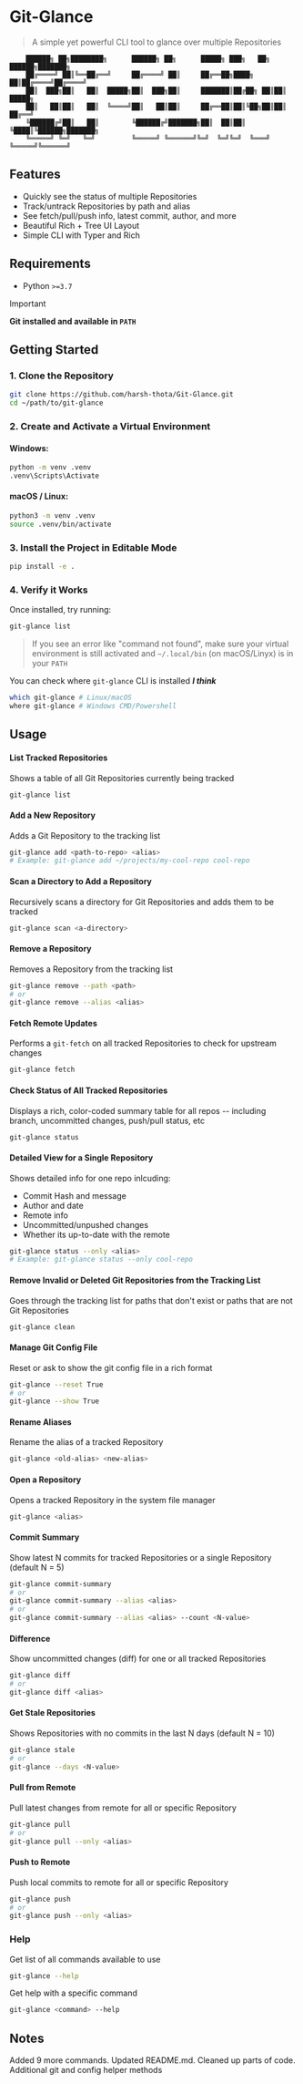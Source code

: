 # Git-Glance
> A simple yet powerful CLI tool to glance over multiple Repositories
```
    ██████╗ ██╗████████╗      ██████╗ ██╗      █████╗ ███╗   ██╗ ██████╗███████╗
    ██╔════╝ ██║╚══██╔══╝     ██╔════╝ ██║     ██╔══██╗████╗  ██║██╔════╝██╔════╝
    ██║  ███╗██║   ██║  █████╗██║  ███╗██║     ███████║██╔██╗ ██║██║     █████╗  
    ██║   ██║██║   ██║  ╚════╝██║   ██║██║     ██╔══██║██║╚██╗██║██║     ██╔══╝  
    ╚██████╔╝██║   ██║        ╚██████╔╝███████╗██║  ██║██║ ╚████║╚██████╗███████╗
    ╚═════╝ ╚═╝   ╚═╝         ╚═════╝ ╚══════╝╚═╝  ╚═╝╚═╝  ╚═══╝ ╚═════╝╚══════╝
```
## Features
- Quickly see the status of multiple Repositories
- Track/untrack Repositories by path and alias
- See fetch/pull/push info, latest commit, author, and more
- Beautiful Rich + Tree UI Layout
- Simple CLI with Typer and Rich

## Requirements
- Python `>=3.7`
> [!IMPORTANT]
> **Git installed and available in `PATH`**

## Getting Started
### 1. Clone the Repository
```bash
git clone https://github.com/harsh-thota/Git-Glance.git
cd ~/path/to/git-glance
```
### 2. Create and Activate a Virtual Environment
#### Windows:
```bash
python -m venv .venv
.venv\Scripts\Activate
```
#### macOS / Linux:
```bash
python3 -m venv .venv
source .venv/bin/activate
```

### 3. Install the Project in Editable Mode
```bash
pip install -e .
```

### 4. Verify it Works
Once installed, try running:
```bash
git-glance list
```
> If you see an error like "command not found", make sure your virtual environment is still activated and `~/.local/bin` (on macOS/Linyx) is in your `PATH`

You can check where `git-glance` CLI is installed ***I think***
```bash
which git-glance # Linux/macOS
where git-glance # Windows CMD/Powershell
```

## Usage
#### List Tracked Repositories
Shows a table of all Git Repositories currently being tracked
```bash
git-glance list
```
#### Add a New Repository
Adds a Git Repository to the tracking list
```bash
git-glance add <path-to-repo> <alias>
# Example: git-glance add ~/projects/my-cool-repo cool-repo
```
#### Scan a Directory to Add a Repository
Recursively scans a directory for Git Repositories and adds them to be tracked
```bash
git-glance scan <a-directory>
```
#### Remove a Repository
Removes a Repository from the tracking list
```bash
git-glance remove --path <path>
# or
git-glance remove --alias <alias>
```
#### Fetch Remote Updates
Performs a `git-fetch` on all tracked Repositories to check for upstream changes
```bash
git-glance fetch
```
#### Check Status of All Tracked Repositories
Displays a rich, color-coded summary table for all repos -- including branch, uncommitted changes, push/pull status, etc
```bash
git-glance status
```
#### Detailed View for a Single Repository
Shows detailed info for one repo inlcuding:
- Commit Hash and message
- Author and date
- Remote info
- Uncommitted/unpushed changes
- Whether its up-to-date with the remote
```bash
git-glance status --only <alias>
# Example: git-glance status --only cool-repo
```
#### Remove Invalid or Deleted Git Repositories from the Tracking List
Goes through the tracking list for paths that don't exist or paths that are not Git Repositories
```bash
git-glance clean
```
#### Manage Git Config File
Reset or ask to show the git config file in a rich format
```bash
git-glance --reset True
# or
git-glance --show True
```
#### Rename Aliases
Rename the alias of a tracked Repository
```bash
git-glance <old-alias> <new-alias>
```
#### Open a Repository
Opens a tracked Repository in the system file manager
```bash
git-glance <alias>
```
#### Commit Summary
Show latest N commits for tracked Repositories or a single Repository (default N = 5)
```bash
git-glance commit-summary
# or
git-glance commit-summary --alias <alias>
# or 
git-glance commit-summary --alias <alias> --count <N-value>
```
#### Difference
Show uncommitted changes (diff) for one or all tracked Repositories
```bash
git-glance diff
# or
git-glance diff <alias>
```
#### Get Stale Repositories
Shows Repositories with no commits in the last N days (default N = 10)
```bash
git-glance stale
# or
git-glance --days <N-value>
```
#### Pull from Remote
Pull latest changes from remote for all or specific Repository
```bash
git-glance pull
# or
git-glance pull --only <alias>
```
#### Push to Remote
Push local commits to remote for all or specific Repository
```bash
git-glance push
# or
git-glance push --only <alias>
```
### Help
Get list of all commands available to use
```bash
git-glance --help
```
Get help with a specific command
```bash
git-glance <command> --help
```

## Notes
Added 9 more commands. Updated README.md. Cleaned up parts of code. Additional git and config helper methods